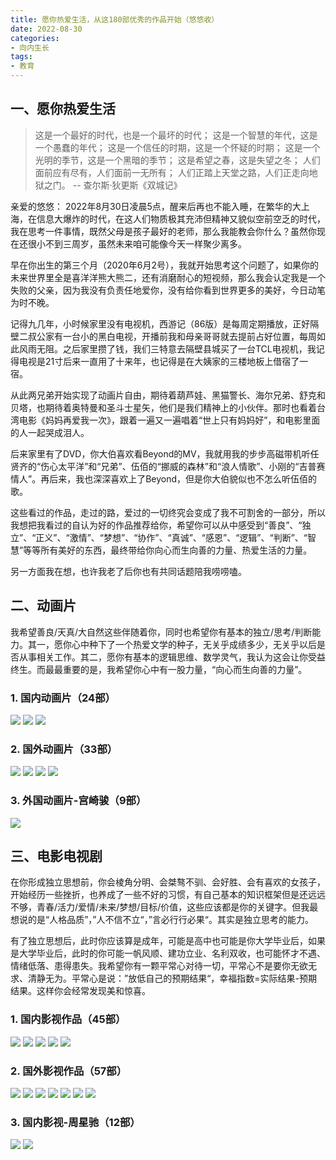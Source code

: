 ```yaml
---
title: 愿你热爱生活，从这180部优秀的作品开始（悠悠收）  
date: 2022-08-30
categories:
- 向内生长
tags:
- 教育
---
```


## 一、愿你热爱生活

> 这是一个最好的时代，也是一个最坏的时代；
> 这是一个智慧的年代，这是一个愚蠢的年代； 
> 这是一个信任的时期，这是一个怀疑的时期；
> 这是一个光明的季节，这是一个黑暗的季节； 
> 这是希望之春，这是失望之冬； 
> 人们面前应有尽有，人们面前一无所有； 
> 人们正踏上天堂之路，人们正走向地狱之门。
> -- 查尔斯·狄更斯《双城记》

亲爱的悠悠：
2022年8月30日凌晨5点，醒来后再也不能入睡，在繁华的大上海，在信息大爆炸的时代，在这人们物质极其充沛但精神又貌似空前空乏的时代，我在思考一件事情，既然父母是孩子最好的老师，那么我能教会你什么？虽然你现在还很小不到三周岁，虽然未来咱可能像今天一样聚少离多。

早在你出生的第三个月（2020年6月2号），我就开始思考这个问题了，如果你的未来世界里全是喜洋洋熊大熊二，还有消磨耐心的短视频，那么我会认定我是一个失败的父亲，因为我没有负责任地爱你，没有给你看到世界更多的美好，今日动笔为时不晚。

记得九几年，小时候家里没有电视机，西游记（86版）是每周定期播放，正好隔壁二叔公家有一台小的黑白电视，开播前我和母亲哥哥就去提前占好位置，每周如此风雨无阻。之后家里攒了钱，我们三特意去隔壁县城买了一台TCL电视机，我记得电视是21寸后来一直用了十来年，也记得是在大姨家的三楼地板上借宿了一宿。

从此两兄弟开始实现了动画片自由，期待着葫芦娃、黑猫警长、海尔兄弟、舒克和贝塔，也期待着奥特曼和圣斗士星矢，他们是我们精神上的小伙伴。那时也看着台湾电影《妈妈再爱我一次》，跟着一遍又一遍唱着“世上只有妈妈好”，和电影里面的人一起哭成泪人。

后来家里有了DVD，你大伯喜欢看Beyond的MV，我就用我的步步高磁带机听任贤齐的“伤心太平洋”和“兄弟”、伍佰的“挪威的森林”和“浪人情歌”、小刚的“吉普赛情人”。再后来，我也深深喜欢上了Beyond，但是你大伯貌似也不怎么听伍佰的歌。

这些看过的作品，走过的路，爱过的一切终究会变成了我不可割舍的一部分，所以我想把我看过的自认为好的作品推荐给你，希望你可以从中感受到“善良”、“独立”、“正义”、“激情”、“梦想”、“协作”、“真诚”、“感恩”、“逻辑”、“判断”、“智慧”等等所有美好的东西，最终带给你向心而生向善的力量、热爱生活的力量。

另一方面我在想，也许我老了后你也有共同话题陪我唠唠嗑。

## 二、动画片
我希望善良/天真/大自然这些伴随着你，同时也希望你有基本的独立/思考/判断能力。其一，愿你心中种下了一个热爱文学的种子，无关乎成绩多少，无关乎以后是否从事相关工作。其二，愿你有基本的逻辑思维、数学灵气，我认为这会让你受益终生。而最最重要的是，我希望你心中有一股力量，“向心而生向善的力量”。

### 1. 国内动画片（24部）
![](./images/影视1.png)
![](./images/影视2.png)
![](./images/影视3.png)

### 2. 国外动画片（33部）
![](./images/影视4.png)
![](./images/影视5.png)
![](./images/影视6.png)
![](./images/影视7.png)

### 3. 外国动画片-宫崎骏（9部）
![](./images/影视8.png)

## 三、电影电视剧
在你形成独立思想前，你会棱角分明、会桀骜不驯、会好胜、会有喜欢的女孩子，开始经历一些挫折，也养成了一些不好的习惯，有自己基本的知识框架但是还远远不够，青春/活力/爱情/未来/梦想/目标/价值，这些应该都是你的关键字。但我最想说的是“人格品质”，”人不信不立“，”言必行行必果“。其实是独立思考的能力。

有了独立思想后，此时你应该算是成年，可能是高中也可能是你大学毕业后，如果是大学毕业后，此时的你可能一帆风顺、建功立业、名利双收，也可能怀才不遇、情绪低落、患得患失。我希望你有一颗平常心对待一切，平常心不是要你无欲无求、清静无为。平常心是说：”放低自己的预期结果“，幸福指数=实际结果-预期结果。这样你会经常发现美和惊喜。

### 1. 国内影视作品（45部）
![](./images/影视9.png)
![](./images/影视10.png)
![](./images/影视11.png)
![](./images/影视12.png)
![](./images/影视13.png)

### 2. 国外影视作品（57部）
![](./images/影视14.png)
![](./images/影视15.png)
![](./images/影视16.png)
![](./images/影视17.png)
![](./images/影视18.png)
![](./images/影视19.png)
![](./images/影视20.png)

### 3. 国内影视-周星驰（12部）
![](./images/影视21.png)
![](./images/影视22.png)
